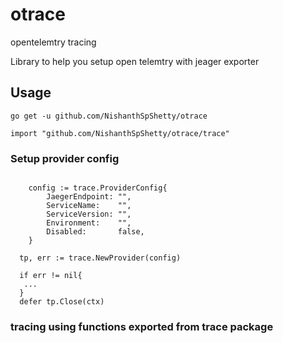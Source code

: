 # otrace

opentelemtry tracing 

Library to help you setup open telemtry with jeager exporter

## Usage

```
go get -u github.com/NishanthSpShetty/otrace
```

```
import "github.com/NishanthSpShetty/otrace/trace"
```
### Setup provider config

```

	config := trace.ProviderConfig{
		JaegerEndpoint: "",
		ServiceName:    "",
		ServiceVersion: "",
		Environment:    "",
		Disabled:       false,
	}
  
  tp, err := trace.NewProvider(config)
  
  if err != nil{
   ...
  }
  defer tp.Close(ctx)
```

### tracing using functions exported from trace package
